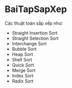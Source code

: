 # BaiTapSapXep
Các thuật toán sắp xếp như:
+ Straight Insertion Sort
+ Straight Selection Sort
+ Interchange Sort
+ Bubble Sort
+ Heap Sort
+ Shell Sort
+ Quick Sort
+ Merge Sort
+ Index Sort
+ Radix Sort
